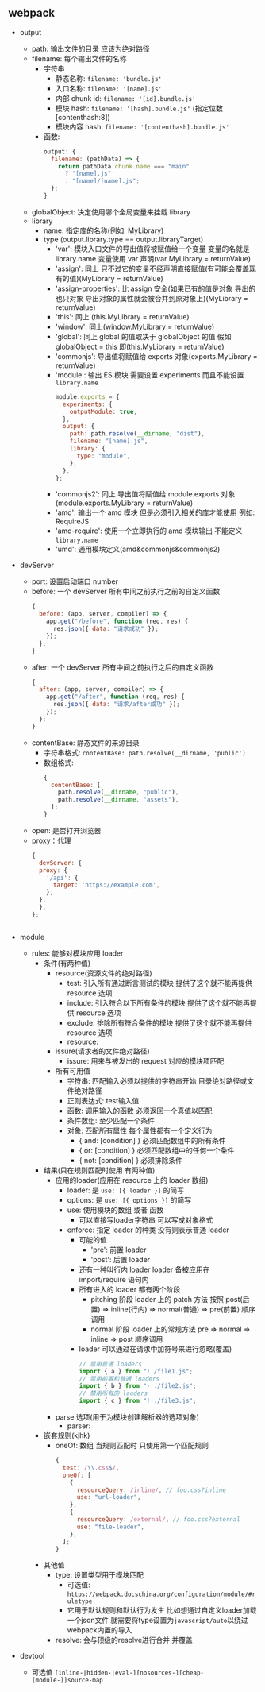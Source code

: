 ## webpack

- output
  - path: 输出文件的目录 应该为绝对路径
  - filename: 每个输出文件的名称
    - 字符串
      - 静态名称: `filename: 'bundle.js'`
      - 入口名称: `filename: '[name].js'`
      - 内部 chunk id: `filename: '[id].bundle.js'`
      - 模块 hash: `filename: '[hash].bundle.js'` (指定位数 [contenthash:8])
      - 模块内容 hash: `filename: '[contenthash].bundle.js'`
    - 函数:
      ```javascript
      output: {
        filename: (pathData) => {
          return pathData.chunk.name === "main"
            ? "[name].js"
            : "[name]/[name].js";
        };
      }
      ```
  - globalObject: 决定使用哪个全局变量来挂载 library
  - library
    - name: 指定库的名称(例如: MyLibrary)
    - type (output.library.type == output.libraryTarget)
      - 'var': 模块入口文件的导出值将被赋值给一个变量 变量的名就是 library.name 变量使用 var 声明(var MyLibrary = returnValue)
      - 'assign': 同上 只不过它的变量不经声明直接赋值(有可能会覆盖现有的值)(MyLibrary = returnValue)
      - 'assign-properties': 比 assign 安全(如果已有的值是对象 导出的也只对象 导出对象的属性就会被合并到原对象上)(MyLibrary = returnValue)
      - 'this': 同上 (this.MyLibrary = returnValue)
      - 'window': 同上(window.MyLibrary = returnValue)
      - 'global': 同上 global 的值取决于 globalObject 的值 假如 globalObject = this 即(this.MyLibrary = returnValue)
      - 'commonjs': 导出值将赋值给 exports 对象(exports.MyLibrary = returnValue)
      - 'module': 输出 ES 模块 需要设置 experiments 而且不能设置 `library.name`
        ```javascript
        module.exports = {
          experiments: {
            outputModule: true,
          },
          output: {
            path: path.resolve(__dirname, "dist"),
            filename: "[name].js",
            library: {
              type: "module",
            },
          },
        };
        ```
      - 'commonjs2': 同上 导出值将赋值给 module.exports 对象(module.exports.MyLibrary = returnValue)
      - 'amd': 输出一个 amd 模块 但是必须引入相关的库才能使用 例如: RequireJS
      - 'amd-require': 使用一个立即执行的 amd 模块输出 不能定义 `library.name`
      - 'umd': 通用模块定义(amd&commonjs&commonjs2)

- devServer
  - port: 设置启动端口 number
  - before: 一个 devServer 所有中间之前执行之前的自定义函数
    ```javascript
    {
      before: (app, server, compiler) => {
        app.get("/before", function (req, res) {
          res.json({ data: "请求成功" });
        });
      };
    }
    ```
  - after: 一个 devServer 所有中间之前执行之后的自定义函数
    ```javascript
    {
      after: (app, server, compiler) => {
        app.get("/after", function (req, res) {
          res.json({ data: "请求/after成功" });
        });
      };
    }
    ```
  - contentBase: 静态文件的来源目录
    - 字符串格式: `contentBase: path.resolve(__dirname, 'public')`
    - 数组格式:
      ```javascript
      {
        contentBase: [
          path.resolve(__dirname, "public"),
          path.resolve(__dirname, "assets"),
        ];
      }
      ```
  - open: 是否打开浏览器
  - proxy：代理
    ```javascript
    {
      devServer: {
      proxy: {
        '/api': {
          target: 'https://example.com',
        },
      },
      },
    };
  ```

- module
  - rules: 能够对模块应用 loader
    - 条件(有两种值)
      - resource(资源文件的绝对路径)
        - test: 引入所有通过断言测试的模块 提供了这个就不能再提供 resource 选项
        - include: 引入符合以下所有条件的模块 提供了这个就不能再提供 resource 选项
        - exclude: 排除所有符合条件的模块 提供了这个就不能再提供 resource 选项
        - resource:
      - issure(请求者的文件绝对路径)
        - issure: 用来与被发出的 request 对应的模块项匹配
      - 所有可用值
        - 字符串: 匹配输入必须以提供的字符串开始 目录绝对路径或文件绝对路径
        - 正则表达式: test输入值
        - 函数: 调用输入的函数 必须返回一个真值以匹配
        - 条件数组: 至少匹配一个条件
        - 对象: 匹配所有属性 每个属性都有一个定义行为
          - { and: [condition] } 必须匹配数组中的所有条件
          - { or: [condition] } 必须匹配数组中的任何一个条件
          - { not: [condition] } 必须排除条件
    - 结果(只在规则匹配时使用 有两种值)
      - 应用的loader(应用在 resource 上的 loader 数组)
        - loader: 是 `use: [{ loader }]` 的简写
        - options: 是 `use: [{ options }]` 的简写
        - use: 使用模块的数组 或者 函数
          - 可以直接写loader字符串 可以写成对象格式
        - enforce: 指定 loader 的种类 没有则表示普通 loader
          - 可能的值
            - 'pre': 前置 loader
            - 'post': 后置 loader
          - 还有一种叫行内 loader loader 备被应用在 import/require 语句内
          - 所有进入的 loader 都有两个阶段
            - pitching 阶段 loader 上的 patch 方法 按照 post(后置) => inline(行内) => normal(普通) => pre(前置) 顺序调用
            - normal 阶段 loader 上的常规方法 pre => normal => inline => post 顺序调用
          - loader 可以通过在请求中加符号来进行忽略(覆盖)
            ```javascript
            // 禁用普通 loaders
            import { a } from "!./file1.js";
            // 禁用前置和普通 loaders
            import { b } from "-!./file2.js";
            // 禁用所有的 laoders
            import { c } from "!!./file3.js";
            ```
      - parse 选项(用于为模块创建解析器的选项对象)
        - parser: 
    - 嵌套规则(kjhk)
      - oneOf: 数组 当规则匹配时 只使用第一个匹配规则
        ```javascript
        {
          test: /\\.css$/,
          oneOf: [
            {
              resourceQuery: /inline/, // foo.css?inline
              use: "url-loader",
            },
            {
              resourceQuery: /external/, // foo.css?external
              use: "file-loader",
            },
          ];
        }
        ```
    - 其他值
      - type: 设置类型用于模块匹配 
        - 可选值: `https://webpack.docschina.org/configuration/module/#ruletype`
        - 它用于默认规则和默认行为发生 比如想通过自定义loader加载一个json文件 就需要将type设置为`javascript/auto`以绕过webpack内置的导入
      - resolve: 会与顶级的resolve进行合并 并覆盖

- devtool
  - 可选值 `[inline-|hidden-|eval-][nosources-][cheap-[module-]]source-map`  